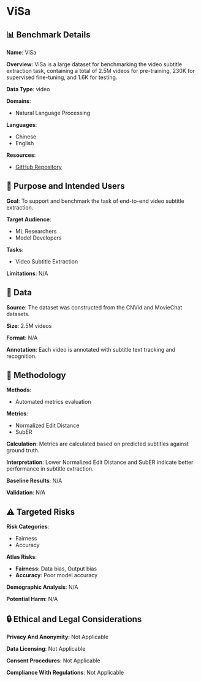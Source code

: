 # ViSa

## 📊 Benchmark Details

**Name**: ViSa

**Overview**: ViSa is a large dataset for benchmarking the video subtitle extraction task, containing a total of 2.5M videos for pre-training, 230K for supervised fine-tuning, and 1.6K for testing.

**Data Type**: video

**Domains**:
- Natural Language Processing

**Languages**:
- Chinese
- English

**Resources**:
- [GitHub Repository](https://github.com/jianchang512/pyvideotrans)

## 🎯 Purpose and Intended Users

**Goal**: To support and benchmark the task of end-to-end video subtitle extraction.

**Target Audience**:
- ML Researchers
- Model Developers

**Tasks**:
- Video Subtitle Extraction

**Limitations**: N/A

## 💾 Data

**Source**: The dataset was constructed from the CNVid and MovieChat datasets.

**Size**: 2.5M videos

**Format**: N/A

**Annotation**: Each video is annotated with subtitle text tracking and recognition.

## 🔬 Methodology

**Methods**:
- Automated metrics evaluation

**Metrics**:
- Normalized Edit Distance
- SubER

**Calculation**: Metrics are calculated based on predicted subtitles against ground truth.

**Interpretation**: Lower Normalized Edit Distance and SubER indicate better performance in subtitle extraction.

**Baseline Results**: N/A

**Validation**: N/A

## ⚠️ Targeted Risks

**Risk Categories**:
- Fairness
- Accuracy

**Atlas Risks**:
- **Fairness**: Data bias, Output bias
- **Accuracy**: Poor model accuracy

**Demographic Analysis**: N/A

**Potential Harm**: N/A

## 🔒 Ethical and Legal Considerations

**Privacy And Anonymity**: Not Applicable

**Data Licensing**: Not Applicable

**Consent Procedures**: Not Applicable

**Compliance With Regulations**: Not Applicable
